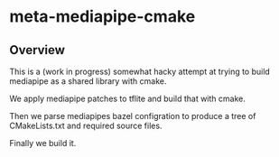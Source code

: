 # meta-mediapipe-cmake

## Overview

This is a (work in progress) somewhat hacky attempt at trying to build mediapipe as a shared library with cmake.

We apply mediapipe patches to tflite and build that with cmake.

Then we parse mediapipes bazel configration to produce a tree of CMakeLists.txt and required source files.

Finally we build it.


